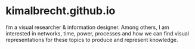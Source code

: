 # kimalbrecht.github.io
I’m a visual researcher &amp; information designer. Among others, I am interested in networks, time, power, processes and how we can find visual representations for these topics to produce and represent knowledge.
